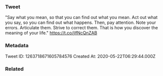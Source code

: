 ### Tweet
"Say what you mean, so that you can find out what you mean. Act out what you say, so you can find out what happens. Then, pay attention. Note your errors. Articulate them. Strive to correct them. That is how you discover the meaning of your life." https://t.co/jlfNcQnZAB

### Metadata
Tweet ID: 1263718671605784576
Created At: 2020-05-22T06:29:44.000Z

### Related

